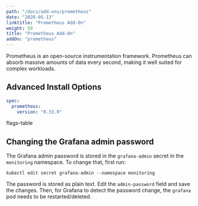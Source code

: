 ```yaml
---
path: "/docs/add-ons/prometheus"
date: "2020-05-13"
linktitle: "Prometheus Add-On"
weight: 50
title: "Prometheus Add-On"
addOn: "prometheus"
---
```


Prometheus is an open-source instrumentation framework. Prometheus can absorb massive amounts of data every second, making it well suited for complex workloads.

## Advanced Install Options

```yaml
spec:
  prometheus:
    version: "0.33.0"
```

flags-table

## Changing the Grafana admin password

The Grafana admin password is stored in the `grafana-admin` secret in the `monitoring` namespace. To change that, first run:
```
kubectl edit secret grafana-admin --namespace monitoring
```

The password is stored as plain text. Edit the `admin-password` field and save the changes.
Then, for Grafana to detect the password change, the `grafana` pod needs to be restarted/deleted.
